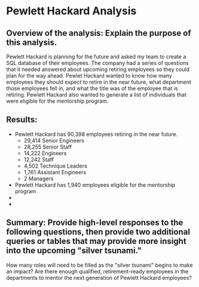 # Pewlett Hackard Analysis

## Overview of the analysis: Explain the purpose of this analysis.

Pewlett Hackard is planning for the future and asked my team to create a SQL database of their employees. The company had a series of questions that it needed answered about upcoming retiring employees so they could plan for the way ahead. Pewlet Hackard wanted to know how many employees they should expect to retire in the near future, what department those employees fell in, and what the title was of the employee that is retiring. Pewlett Hackard also wanted to generate a list of individuals that were eligible for the mentorship program.

## Results: 

- Pewlett Hackard has 90,398 employees retiring in the near future.
  - 29,414 Senior Engineers
  - 28,255 Senior Staff
  - 14,222 Engineers
  - 12,242 Staff
  - 4,502 Technique Leaders
  - 1,761 Assistant Engineers
  - 2 Managers
- Pewlett Hackard has 1,940 employees eligible for the mentorship program
- 
-

## Summary: Provide high-level responses to the following questions, then provide two additional queries or tables that may provide more insight into the upcoming "silver tsunami."
How many roles will need to be filled as the "silver tsunami" begins to make an impact?
Are there enough qualified, retirement-ready employees in the departments to mentor the next generation of Pewlett Hackard employees?
